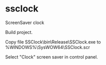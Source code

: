 # ssclock
ScreenSaver clock

Build project.

Copy file SSClock\bin\Release\SSClock.exe to %WINDOWS%\SysWOW64\SSClock.scr

Select "Clock" screen saver in control panel.
